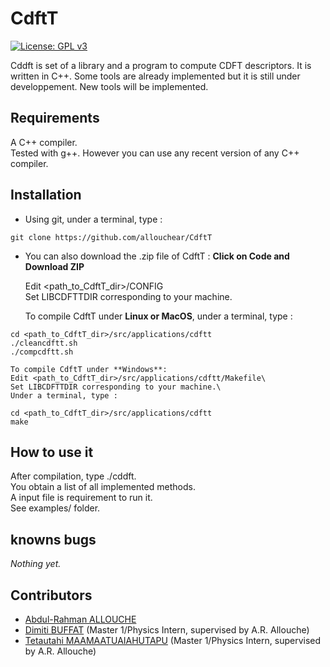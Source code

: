 # CdftT

[![License: GPL v3](https://img.shields.io/badge/License-GPLv3-blue.svg)](https://www.gnu.org/licenses/gpl-3.0)

Cddft is set of a library and a program to compute CDFT descriptors. It is written in C++.
Some tools are already implemented but it is still under developpement. New tools will be implemented.

## Requirements

A C++ compiler.\
Tested with g++. However you can use any recent version of any C++ compiler.

## Installation

- Using git, under a terminal, type : 
```console
git clone https://github.com/allouchear/CdftT

```

- You can also download the .zip file of CdftT : **Click on Code and Download ZIP**

	Edit <path_to_CdftT_dir>/CONFIG\
	Set LIBCDFTTDIR corresponding to your machine.

	To compile CdftT under **Linux or MacOS**, under a terminal, type :
```console
cd <path_to_CdftT_dir>/src/applications/cdftt
./cleancdftt.sh
./compcdftt.sh
```

	To compile CdftT under **Windows**:
	Edit <path_to_CdftT_dir>/src/applications/cdftt/Makefile\
	Set LIBCDFTTDIR corresponding to your machine.\
	Under a terminal, type :
```console
cd <path_to_CdftT_dir>/src/applications/cdftt
make
```

## How to use it 

After compilation, type ./cddft.\
You obtain a list of all implemented methods.\
A input file is requirement to run it.\
See examples/ folder. 

## knowns bugs
*Nothing yet.*

## Contributors
 - [Abdul-Rahman ALLOUCHE](https://sites.google.com/site/allouchear/Home)
 - [Dimiti BUFFAT](https://github.com/dbuffat) (Master 1/Physics Intern, supervised by A.R. Allouche)
 - [Tetautahi MAAMAATUAIAHUTAPU](https://github.com/tmaamaatua) (Master 1/Physics Intern, supervised by A.R. Allouche)
